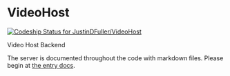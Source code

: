# VideoHost

[ ![Codeship Status for JustinDFuller/VideoHost](https://app.codeship.com/projects/25e1caf0-a82d-0134-24b6-369b1ae0de89/status?branch=master)](https://app.codeship.com/projects/191292)

Video Host Backend

The server is documented throughout the code with markdown files. Please begin at [the entry docs](server/index.md).
